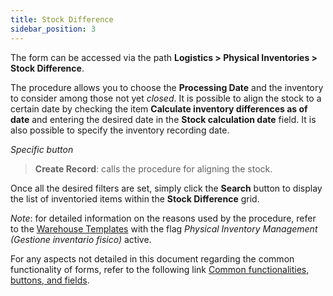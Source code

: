```yaml
---
title: Stock Difference
sidebar_position: 3
---
```


The form can be accessed via the path **Logistics > Physical Inventories > Stock Difference**.

The procedure allows you to choose the **Processing Date** and the inventory to consider among those not yet *closed*. It is possible to align the stock to a certain date by checking the item **Calculate inventory differences as of date** and entering the desired date in the **Stock calculation date** field. It is also possible to specify the inventory recording date.

*Specific button*  
> **Create Record**: calls the procedure for aligning the stock.

Once all the desired filters are set, simply click the **Search** button to display the list of inventoried items within the **Stock Difference** grid.

*Note*: for detailed information on the reasons used by the procedure, refer to the [Warehouse Templates](/docs/configurations/tables/logistics/warehouse-templates) with the flag *Physical Inventory Management (Gestione inventario fisico)* active.

For any aspects not detailed in this document regarding the common functionality of forms, refer to the following link [Common functionalities, buttons, and fields](/docs/guide/common).